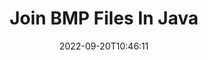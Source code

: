 ---
############################# Static ############################
layout: "auto-gen-merger"
date: 2022-09-20T10:46:11
draft: false
otherformats: vssx vstm vstx vsx vtx xlam xls xlsb xlsm xlsx xlt xltm xltx xps jpg jpeg

############################# Head ############################
head_title: "Join BMP Files via Java & J2SE Documents Merger API"
head_description: "Join multiple BMP files in Java using documents merger API with all data, style and formatting as the source documents."

############################# Header ############################
title: "Join BMP Files In Java"
description: "Join BMP with a few lines of Java code."
bg_image: "https://cms.admin.containerize.com/templates/aspose/App_Themes/V3/images/bg/header1.png"
bg_overlay: false
button:
    enable: true
    icon: "fas fa-arrow-down"
    label: "Download Free Trial"
    link: "https://downloads.groupdocs.com/merger/java"

############################# SubMenu ############################
submenu:
    enable: true

    left:
        img_alt: "GroupDocs.Merger for Java"
        image: "https://cms.admin.containerize.com/templates/groupdocs/images/product-logos/90x90-noborder/groupdocs-merger-java.png"
        product: "GroupDocs.Merger"
        platform: "Java"

    middle:
        button:

            # button loop
            - link: "https://apireference.groupdocs.com/merger/java"
              text: "API Reference"

            # button loop
            - link: "https://github.com/groupdocs-merger"
              text: "Code Examples"

            # button loop
            - link: "https://products.groupdocs.app/merger/family"
              text: "Live Demos"

            # button loop
            - link: "https://purchase.groupdocs.com/pricing/merger/java"
              text: "Pricing"

    right:
        link_download: "https://downloads.groupdocs.com/merger"
        link_learn: "https://docs.groupdocs.com/merger/java"
        link_buy: "https://purchase.groupdocs.com"

############################# About ############################
about:
    enable: true
    title: "About GroupDocs.Merger for Java API"
    content: |
        [GroupDocs.Merger for Java](/merger/java/) provides a convenient solution to join multiple PDF, Microsoft Office (Word, Excel, PowerPoint, OneNote), OpenDocument, HTML, images and many other documents into a single file within Java applications. GroupDocs.Merger will save you a lot of effort, as you are allowed to join BMP documents - there is no need to install any third-party software, desktop applications or plugins. Now it is unnecessary to waste your time and join files manually! GroupDocs mission is to provide the best quality and simplify document-processing workflows.
        
        GroupDocs.Merger API is a right choice for corporate solutions which needs file joining features. These APIs are well supported on all major operating systems and platforms including J2SE 7.0 (1.7), J2SE 8.0 (1.8), Java 10.

############################# Steps ############################
steps:
    enable: true
    title_left: "Join Multiple BMP Files in Java"
    content_left: |
        [GroupDocs.Merger for Java](/merger/java/) makes it easy for Java developers to join multiple BMP files by implementing a few easy steps.
        
        * Create an instance of **Merger** and pass source document path as a constructor parameter.
        * Call **Join** of **Merger** class and pass the second source document path.
        * Call **Save** of **Merger** class to save the merged document.

    title_right: "System Requirements"
    content_right: |
        GroupDocs.Merger for Java APIs are supported on all major platforms and operating systems. Before executing the code below, please make sure that you have the following prerequisites installed on your system.

        * Operating Systems: Microsoft Windows, Linux, MacOS
        * Development Environments: NetBeans, IntelliJ IDEA, Eclipse
        * Frameworks: J2SE 7.0 (1.7), J2SE 8.0 (1.8), Java 10
        * Download the latest version of GroupDocs.Merger for Java from [Maven](https://repository.groupdocs.com/webapp/#/artifacts/browse/tree/General/repo/com/groupdocs/groupdocs-merger)
         
    code: |
     {{% merger/additional-styles %}}
     {{< merger/code-merger title="How to join BMP files using Java example code">}}

        ```java    
        // Join BMP files using GroupDocs.Merger for Java API
        // Instantiate Merger with input BMP document
        Merger merger = new Merger("input_1.bmp");

        // Call join method of Merger class instance and pass second source document path
        merger.join("input_2.bmp");
    
        // Call save method of Merger class instance to save merged document
        merger.save("merged-file.bmp"); 
        ```
     {{< /merger/code-merger >}}

############################# Demos ############################
demos:
    enable: true
    title: "Live Demos - Online App to Join Documents"
    content: |
       Join more than one BMP files right now by visiting [GroupDocs.Merger Live Demos](https://products.groupdocs.app/merger/bmp) website.
       The live demo has the following benefits.
        
############################# About Formats ############################
about_formats:
    enable: true

############################# More Formats ############################
more_formats:
    enable: true
    title: "Joining Other Document Formats"
    content: |
        Java documents merger API for file formats and images. Join together some of the popular document formats as stated below.

############################# Back to top ###############################
back_to_top:
    enable: true
---